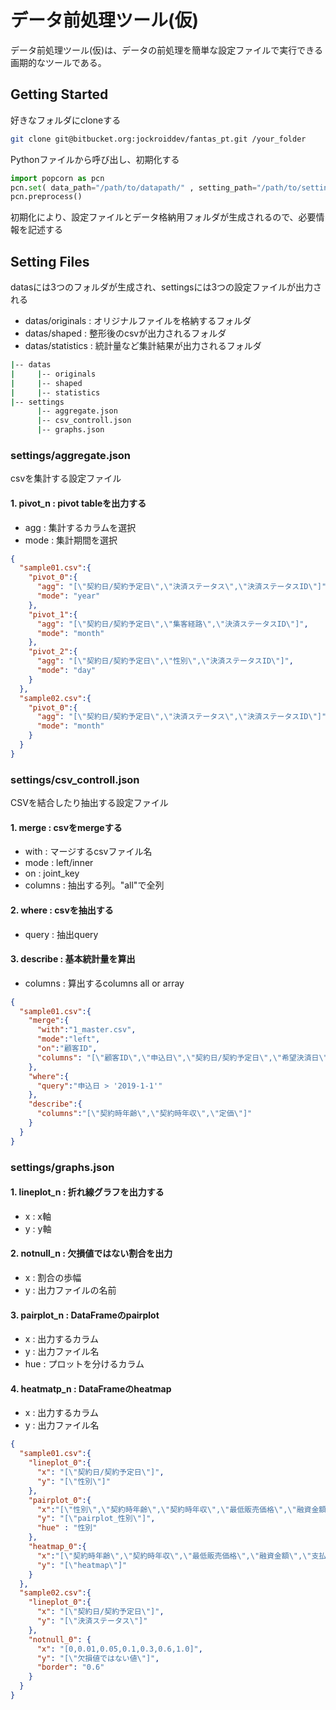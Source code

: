 # データ前処理ツール(仮)

データ前処理ツール(仮)は、データの前処理を簡単な設定ファイルで実行できる画期的なツールである。

## Getting Started
好きなフォルダにcloneする
```bash
git clone git@bitbucket.org:jockroiddev/fantas_pt.git /your_folder
```
Pythonファイルから呼び出し、初期化する
```python
import popcorn as pcn
pcn.set( data_path="/path/to/datapath/" , setting_path="/path/to/settingpath" )
pcn.preprocess()
```
初期化により、設定ファイルとデータ格納用フォルダが生成されるので、必要情報を記述する

## Setting Files

datasには3つのフォルダが生成され、settingsには3つの設定ファイルが出力される

- datas/originals : オリジナルファイルを格納するフォルダ
- datas/shaped : 整形後のcsvが出力されるフォルダ
- datas/statistics : 統計量など集計結果が出力されるフォルダ

```bash
|-- datas
|     |-- originals
|     |-- shaped
|     |-- statistics
|-- settings
      |-- aggregate.json
      |-- csv_controll.json
      |-- graphs.json
```

### settings/aggregate.json

csvを集計する設定ファイル

#### 1. pivot_n : pivot tableを出力する

  * agg : 集計するカラムを選択
  * mode : 集計期間を選択

```json
{
  "sample01.csv":{
    "pivot_0":{
      "agg": "[\"契約日/契約予定日\",\"決済ステータス\",\"決済ステータスID\"]",
      "mode": "year"
    },
    "pivot_1":{
      "agg": "[\"契約日/契約予定日\",\"集客経路\",\"決済ステータスID\"]",
      "mode": "month"
    },
    "pivot_2":{
      "agg": "[\"契約日/契約予定日\",\"性別\",\"決済ステータスID\"]",
      "mode": "day"
    }
  },
  "sample02.csv":{
    "pivot_0":{
      "agg": "[\"契約日/契約予定日\",\"決済ステータス\",\"決済ステータスID\"]",
      "mode": "month"
    }
  }
}
```

### settings/csv_controll.json

CSVを結合したり抽出する設定ファイル

#### 1. merge : csvをmergeする

  * with : マージするcsvファイル名
  * mode : left/inner
  * on : joint_key
  * columns : 抽出する列。"all"で全列

#### 2. where : csvを抽出する

  * query : 抽出query


#### 3. describe : 基本統計量を算出

  * columns : 算出するcolumns all or array

```json
{
  "sample01.csv":{
    "merge":{
      "with":"1_master.csv",
      "mode":"left",
      "on":"顧客ID",
      "columns": "[\"顧客ID\",\"申込日\",\"契約日/契約予定日\",\"希望決済日\"]"
    },
    "where":{
      "query":"申込日 > '2019-1-1'"
    },
    "describe":{
      "columns":"[\"契約時年齢\",\"契約時年収\",\"定価\"]"
    }
  }
}

```

### settings/graphs.json

#### 1. lineplot_n : 折れ線グラフを出力する

  * x : x軸
  * y : y軸

#### 2. notnull_n : 欠損値ではない割合を出力

  * x : 割合の歩幅
  * y : 出力ファイルの名前

#### 3. pairplot_n : DataFrameのpairplot

  * x : 出力するカラム
  * y : 出力ファイル名
  * hue : プロットを分けるカラム

#### 4. heatmatp_n : DataFrameのheatmap

  * x : 出力するカラム
  * y : 出力ファイル名


```json
{
  "sample01.csv":{
    "lineplot_0":{
      "x": "[\"契約日/契約予定日\"]",
      "y": "[\"性別\"]"
    },
    "pairplot_0":{
      "x":"[\"性別\",\"契約時年齢\",\"契約時年収\",\"最低販売価格\",\"融資金額\",\"支払金額\"]",
      "y": "[\"pairplot_性別\"]",
      "hue" : "性別"
    },
    "heatmap_0":{
      "x":"[\"契約時年齢\",\"契約時年収\",\"最低販売価格\",\"融資金額\",\"支払金額\"]",
      "y": "[\"heatmap\"]"
    }
  },
  "sample02.csv":{
    "lineplot_0":{
      "x": "[\"契約日/契約予定日\"]",
      "y": "[\"決済ステータス\"]"
    },
    "notnull_0": {
      "x": "[0,0.01,0.05,0.1,0.3,0.6,1.0]",
      "y": "[\"欠損値ではない値\"]",
      "border": "0.6"
    }
  }
}

```
